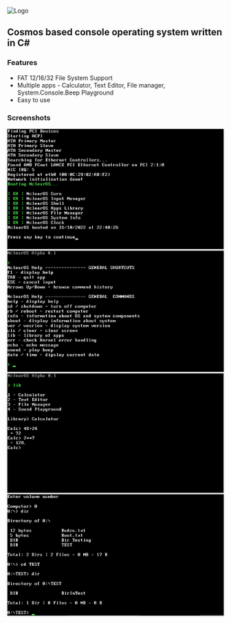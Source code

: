 ![Logo](https://i.imgur.com/889QgpM.png)
## Cosmos based console operating system written in C#

### Features
- FAT 12/16/32 File System Support
- Multiple apps - Calculator, Text Editor, File manager, System.Console.Beep Playground
- Easy to use

### Screenshots
![Screenshot](/Screenshots/1.png)
![Screenshot](/Screenshots/2.png)
![Screenshot](/Screenshots/3.png)
![Screenshot](/Screenshots/4.png)
